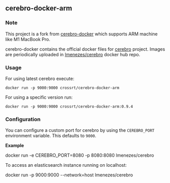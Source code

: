 cerebro-docker-arm
--------------

### Note
This project is a fork from [cerebro-docker](https://github.com/lmenezes/cerebro-docker) which supports ARM machine like M1 MacBook Pro.

cerebro-docker contains the official docker files for [cerebro](https://github.com/lmenezes/cerebro) project.
Images are periodically uploaded in [lmenezes/cerebro](https://hub.docker.com/r/lmenezes/cerebro/) docker hub repo.

### Usage

For using latest cerebro execute:

```
docker run -p 9000:9000 crossrt/cerebro-docker-arm
```

For using a specific version run:

```
docker run -p 9000:9000 crossrt/cerebro-docker-arm:0.9.4
```

### Configuration

You can configure a custom port for cerebro by using the `CEREBRO_PORT` environment variable. This defaults to `9000`.

**Example**

docker run -e CEREBRO_PORT=8080 -p 8080:8080 lmenezes/cerebro

To access an elasticsearch instance running on localhost:

docker run -p 9000:9000 --network=host lmenezes/cerebro
